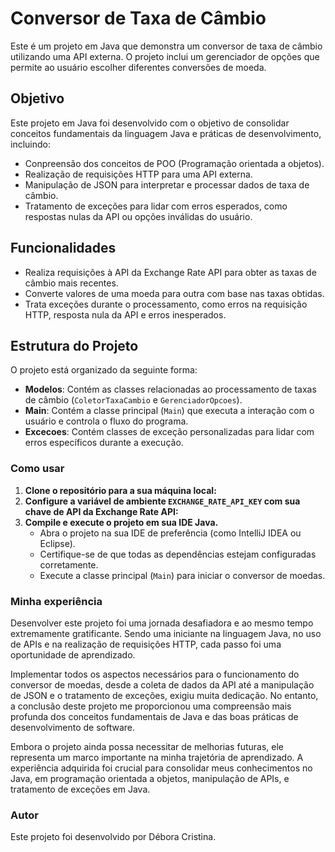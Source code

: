 # Conversor de Taxa de Câmbio

Este é um projeto em Java que demonstra um conversor de taxa de câmbio utilizando uma API externa. O projeto inclui um gerenciador de opções que permite ao usuário escolher diferentes conversões de moeda.

## Objetivo

Este projeto em Java foi desenvolvido com o objetivo de consolidar conceitos fundamentais da linguagem Java e práticas de desenvolvimento, incluindo:
- Conpreensão dos conceitos de POO (Programação orientada a objetos).
- Realização de requisições HTTP para uma API externa.
- Manipulação de JSON para interpretar e processar dados de taxa de câmbio.
- Tratamento de exceções para lidar com erros esperados, como respostas nulas da API ou opções inválidas do usuário.

## Funcionalidades

- Realiza requisições à API da Exchange Rate API para obter as taxas de câmbio mais recentes.
- Converte valores de uma moeda para outra com base nas taxas obtidas.
- Trata exceções durante o processamento, como erros na requisição HTTP, resposta nula da API e erros inesperados.

## Estrutura do Projeto

O projeto está organizado da seguinte forma:

- **Modelos**: Contém as classes relacionadas ao processamento de taxas de câmbio (`ColetorTaxaCambio` e `GerenciadorOpcoes`).
- **Main**: Contém a classe principal (`Main`) que executa a interação com o usuário e controla o fluxo do programa.
- **Excecoes**: Contém classes de exceção personalizadas para lidar com erros específicos durante a execução.

### Como usar

1. **Clone o repositório para a sua máquina local:**
2. **Configure a variável de ambiente `EXCHANGE_RATE_API_KEY` com sua chave de API da Exchange Rate API:**
3. **Compile e execute o projeto em sua IDE Java.**
    - Abra o projeto na sua IDE de preferência (como IntelliJ IDEA ou Eclipse).
    - Certifique-se de que todas as dependências estejam configuradas corretamente.
    - Execute a classe principal (`Main`) para iniciar o conversor de moedas.

### Minha experiência

Desenvolver este projeto foi uma jornada desafiadora e ao mesmo tempo extremamente gratificante. Sendo uma iniciante na linguagem Java, no uso de APIs e na realização de requisições HTTP, cada passo foi uma oportunidade de aprendizado.

Implementar todos os aspectos necessários para o funcionamento do conversor de moedas, desde a coleta de dados da API até a manipulação de JSON e o tratamento de exceções, exigiu muita dedicação. No entanto, a conclusão deste projeto me proporcionou uma compreensão mais profunda dos conceitos fundamentais de Java e das boas práticas de desenvolvimento de software.

Embora o projeto ainda possa necessitar de melhorias futuras, ele representa um marco importante na minha trajetória de aprendizado. A experiência adquirida foi crucial para consolidar meus conhecimentos no Java, em programação orientada a objetos, manipulação de APIs, e tratamento de exceções em Java.

### Autor
Este projeto foi desenvolvido por Débora Cristina.
